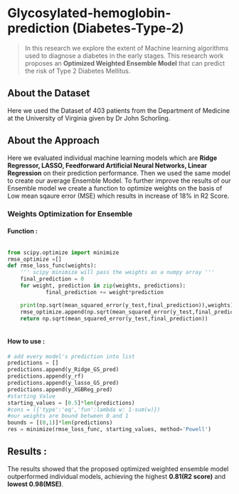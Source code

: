 # Glycosylated-hemoglobin-prediction (Diabetes-Type-2)
> In this research we explore the extent of Machine learning algorithms used to diagnose a diabetes in the early stages. 
This research work proposes an **Optimized Weighted Ensemble Model** that can predict the risk of Type 2 Diabetes Mellitus.

## About the Dataset
Here we used the Dataset of 403 patients from the Department of Medicine at the University of Virginia given by Dr John Schorling.

## About the Approach
Here we evaluated individual machine learning models which are **Ridge Regressor, LASSO, Feedforward
Artificial Neural Networks, Linear Regression** on their prediction performance. Then we used the same model to create our average Ensemble Model.
To further improve the results of our Ensemble model we create a function to optimize weights on the basis of Low mean sqaure error (MSE) which results in increase of 18% in R2 Score.

### Weights Optimization for Ensemble
#### Function :
~~~~py

from scipy.optimize import minimize
rmse_optimize =[]
def rmse_loss_func(weights):
    ''' scipy minimize will pass the weights as a numpy array '''
    final_prediction = 0
    for weight, prediction in zip(weights, predictions):
            final_prediction += weight*prediction

    print(np.sqrt(mean_squared_error(y_test,final_prediction)),weights)
    rmse_optimize.append(np.sqrt(mean_squared_error(y_test,final_prediction)))
    return np.sqrt(mean_squared_error(y_test,final_prediction))
    
~~~~

#### How to use : 
~~~~py
# add every model's prediction into list
predictions = []
predictions.append(y_Ridge_GS_pred)
predictions.append(y_rf)
predictions.append(y_lasso_GS_pred)
predictions.append(y_XGBReg_pred)
#starting Value
starting_values = [0.5]*len(predictions)
#cons = ({'type':'eq','fun':lambda w: 1-sum(w)})
#our weights are bound between 0 and 1
bounds = [(0,1)]*len(predictions)
res = minimize(rmse_loss_func, starting_values, method='Powell')
~~~~



## Results :
The results showed that the proposed optimized weighted ensemble
model outperformed individual models, achieving the highest **0.81(R2 score)** and **lowest 0.98(MSE)**.
